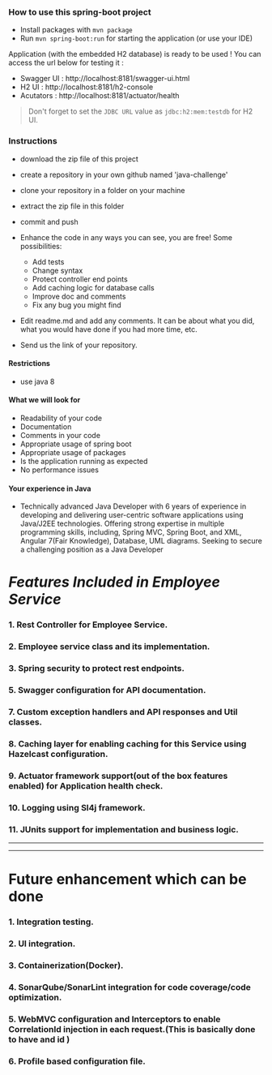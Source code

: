 ### How to use this spring-boot project

- Install packages with `mvn package`
- Run `mvn spring-boot:run` for starting the application (or use your IDE)

Application (with the embedded H2 database) is ready to be used ! You can access the url below for testing it :

- Swagger UI : http://localhost:8181/swagger-ui.html
- H2 UI : http://localhost:8181/h2-console
- Acutators : http://localhost:8181/actuator/health

> Don't forget to set the `JDBC URL` value as `jdbc:h2:mem:testdb` for H2 UI.



### Instructions

- download the zip file of this project
- create a repository in your own github named 'java-challenge'
- clone your repository in a folder on your machine
- extract the zip file in this folder
- commit and push

- Enhance the code in any ways you can see, you are free! Some possibilities:
  - Add tests
  - Change syntax
  - Protect controller end points
  - Add caching logic for database calls
  - Improve doc and comments
  - Fix any bug you might find
- Edit readme.md and add any comments. It can be about what you did, what you would have done if you had more time, etc.
- Send us the link of your repository.

#### Restrictions
- use java 8


#### What we will look for
- Readability of your code
- Documentation
- Comments in your code
- Appropriate usage of spring boot
- Appropriate usage of packages
- Is the application running as expected
- No performance issues

#### Your experience in Java

- Technically advanced Java Developer with 6 years of experience in developing and delivering user-centric software applications using Java/J2EE technologies. Offering strong expertise in multiple programming skills, including, Spring MVC, Spring Boot, and XML, Angular 7(Fair Knowledge), Database, UML diagrams. Seeking to secure a challenging position as a Java Developer

# *Features Included in Employee Service*

### 1.  Rest Controller for Employee Service.
### 2.  Employee service class and its implementation.
### 3.  Spring security to protect rest endpoints.
### 5.  Swagger configuration for API documentation.
### 7.  Custom exception handlers and API responses and Util classes.
### 8.  Caching layer for enabling caching for this Service using Hazelcast configuration.
### 9.  Actuator framework support(out of the box features enabled) for Application health check.
### 10.  Logging using Sl4j framework.
### 11. JUnits support for implementation and business logic.


----------------------------------------------------------------------------
----------------------------------------------------------------------------

# Future enhancement which can be done

### 1. Integration testing.
### 2. UI integration.
### 3. Containerization(Docker).
### 4. SonarQube/SonarLint integration for code coverage/code optimization.
### 5. WebMVC configuration and Interceptors to enable CorrelationId injection in each request.(This is basically done to have and id )
### 6. Profile based configuration file.